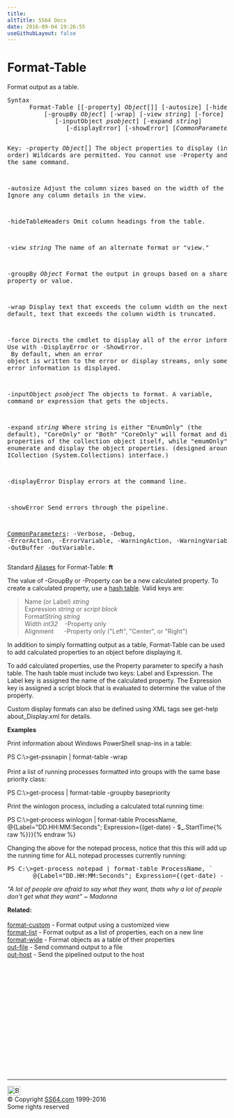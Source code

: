 ```yaml
---
title:
altTitle: SS64 Docs
date: 2016-09-04 19:26:55
useGithubLayout: false
---
```

<!-- #BeginLibraryItem "/Library/head_ps.lbi" --><!-- #EndLibraryItem --><h1>Format-Table</h1> 
<p>Format  output as a table.</p>
<pre>Syntax
      Format-Table [[-property] <i>Object</i>[]] [-autosize] [-hideTableHeaders]
          [-groupBy <i>Object</i>] [-wrap] [-view <i>string</i>] [-force]
             [-inputObject <i>psobject</i>] [-expand <i>string</i>]
                [-displayError] [-showError] [<i>CommonParameters</i>]

Key:
   -property <i>Object</i>[]
       The object properties to display (in order)
       Wildcards are permitted.
       You cannot use -Property and -View in the same command.

   -autosize
       Adjust the column sizes based on the width of the data.
       Ignore any column details in the view.

   -hideTableHeaders
       Omit column headings from the table.

   -view <i>string</i>
       The name of an alternate format or "view." 

   -groupBy <i>Object</i>
       Format the output in groups based on a shared property or value.
 
   -wrap
       Display text that exceeds the column width on the next line. 
       By default, text that exceeds the column width is truncated.

   -force 
       Directs the cmdlet to display all of the error information.
       Use with -DisplayError or -ShowError. <br>       By default, when an error object is written to the error or display streams,
       only some of the error information is displayed.

   -inputObject <i>psobject</i>
       The objects to format. 
       A variable, command or expression that gets the objects.
    
   -expand <i>string</i>
       Where string is either "EnumOnly" (the default), "CoreOnly" or "Both"
       "CoreOnly" will format and display properties of the collection object itself, 
       while "emumOnly" will enumerate and display the object properties. 
       (designed around the ICollection (System.Collections) interface.)

   -displayError 
       Display errors at the command line.

   -showError 
       Send errors through the pipeline.

   <a href="common.html">CommonParameters</a>:
       -Verbose, -Debug, -ErrorAction, -ErrorVariable, -WarningAction, -WarningVariable,
       -OutBuffer -OutVariable.</pre>
<p>Standard <a href="get-alias.html">Aliases</a> for Format-Table:<span class="code"> <b>ft</b></span></p>
<p>The value of <span class="code">-GroupBy</span> or <span class="code">-Property</span> can be a new calculated property. To create a calculated property, use a <a href="syntax-hash-tables.html">hash table</a>. Valid keys are:</p>
<blockquote>
<p class="code">Name (or Label) <i>string</i><br>
Expression <i>string</i> or <i>script block</i><br>
FormatString <i>string<br>
</i>Width<i> int32 </i> &nbsp;&nbsp;&nbsp;-Property only <i><br>
</i>Alignment &nbsp;&nbsp;&nbsp;&nbsp;&nbsp;-Property only ("Left", "Center", or "Right")</p>
</blockquote>
<p>In addition to simply formatting output as a table, Format-Table can be used to add calculated properties to an object before displaying it. </p>
<p>To add calculated properties, use the Property parameter to specify a hash table. The hash table must include two keys: <span class="code">Label</span> and <span class="code">Expression</span>. The Label key is assigned the name of the calculated property. The Expression key is assigned a script block that is evaluated to determine the value of the property.</p>
<p>Custom display formats can also be defined using XML tags see <span class="code">get-help about_Display.xml</span> for details.</p>
<p><b>Examples</b></p>
<p>Print information about Windows PowerShell snap-ins in a table: </p>
<p><span class="code">PS C:\&gt;get-pssnapin | format-table -wrap</span><br>
<br>
Print a list of running processes formatted into groups with the same base priority class:</p>
<p class="code">PS C:\&gt;get-process | format-table -groupby basepriority </p>
<p>Print the winlogon process, including a calculated total running time:</p>
<p class="code">PS C:\&gt;get-process winlogon | format-table ProcessName, @{Label="DD.HH:MM:Seconds"; Expression={(get-date) - $_.StartTime{% raw %}}}{% endraw %}</p>
<p>Changing the above for the notepad process, notice that this this will add up the running time for ALL notepad processes currently running:</p>
<pre>PS C:\&gt;get-process <span class="code">notepad</span> | format-table ProcessName, `
       @{Label="DD.HH:MM:Seconds"; Expression={(get-date) - $_.StartTime{% raw %}}}{% endraw %}</pre>
<p class="quote"><i>“A lot of people are afraid to say what they want, thats why a lot of people don't get what they want” ~ Madonna</i></p>
<p><b>Related:</b><br>
  <br>
<a href="format-custom.html">format-custom</a> - Format output using a customized view<br>
<a href="format-list.html">format-list</a> - Format output as a list of properties, each on a new line<br>
<a href="format-wide.html">format-wide</a> - Format objects as a table of their properties<br>
<a href="out-file.html">out-file</a> - Send command output to a file<br>
<a href="out-host.html">out-host</a> - Send the pipelined output to the host</p><!-- #BeginLibraryItem "/Library/foot_ps.lbi" --><p>
<!-- PowerShell300 -->
<ins class="adsbygoogle" style="display:inline-block;width:300px;height:250px" data-ad-client="ca-pub-6140977852749469" data-ad-slot="6253539900"></ins>
<script>
(adsbygoogle = window.adsbygoogle || []).push({});
</script></p>
<hr>
<div id="bl" class="footer"><a href="format-table.html#"><img src="../images/top.png" width="30" height="22" alt="Back to the Top"></a></div>
<div id="br" class="footer, tagline">© Copyright <a href="../index.html">SS64.com</a> 1999-2016<br>
Some rights reserved</div><!-- #EndLibraryItem -->

